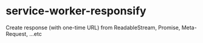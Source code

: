 # service-worker-responsify
Create response (with one-time URL) from ReadableStream, Promise, Meta-Request, ...etc
